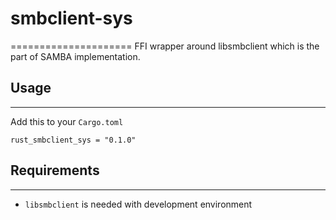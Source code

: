 # smbclient-sys
=====================
FFI wrapper around libsmbclient which is the part of SAMBA implementation.

## Usage
------------

Add this to your `Cargo.toml`

```
rust_smbclient_sys = "0.1.0"
```
## Requirements
------------

- `libsmbclient` is needed with development environment
